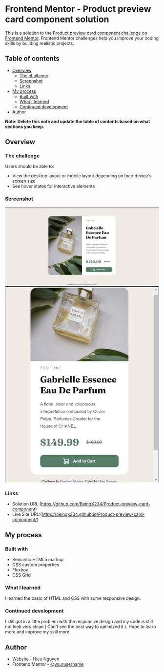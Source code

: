 # Frontend Mentor - Product preview card component solution

This is a solution to the [Product preview card component challenge on Frontend Mentor](https://www.frontendmentor.io/challenges/product-preview-card-component-GO7UmttRfa). Frontend Mentor challenges help you improve your coding skills by building realistic projects. 

## Table of contents

- [Overview](#overview)
  - [The challenge](#the-challenge)
  - [Screenshot](#screenshot)
  - [Links](#links)
- [My process](#my-process)
  - [Built with](#built-with)
  - [What I learned](#what-i-learned)
  - [Continued development](#continued-development)
- [Author](#author)

**Note: Delete this note and update the table of contents based on what sections you keep.**

## Overview

### The challenge

Users should be able to:

- View the desktop layout or mobile layout depending on their device's screen size
- See hover states for interactive elements

### Screenshot

![](images/Screenshot%20Desktop.png)
![](images/Screenshot%20Mobile.png)

### Links

- Solution URL:(https://github.com/BeingX234/Product-preview-card-component)
- Live Site URL:(https://beingx234.github.io/Product-preview-card-component/)

## My process

### Built with

- Semantic HTML5 markup
- CSS custom properties
- Flexbox
- CSS Grid

### What I learned

I learned the basic of HTML and CSS with some responsive design. 

### Continued development

I still got in a little problem with the responsive design and my code is still not look very clean ( Can't see the best way to optimized it ). Hope to learn more and improve my skill more.

## Author

- Website - [Hieu Nguyen](https://github.com/BeingX234)
- Frontend Mentor - [@yourusername](https://www.frontendmentor.io/profile/yourusername)

